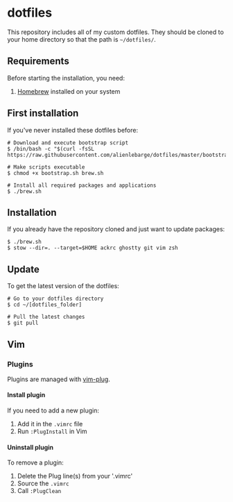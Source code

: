 # dotfiles

This repository includes all of my custom dotfiles. They should be cloned to
your home directory so that the path is `~/dotfiles/`.

## Requirements

Before starting the installation, you need:
1. [Homebrew](https://brew.sh/) installed on your system

## First installation

If you've never installed these dotfiles before:

    # Download and execute bootstrap script
    $ /bin/bash -c "$(curl -fsSL https://raw.githubusercontent.com/alienlebarge/dotfiles/master/bootstrap.sh)"

    # Make scripts executable
    $ chmod +x bootstrap.sh brew.sh

    # Install all required packages and applications
    $ ./brew.sh

## Installation

If you already have the repository cloned and just want to update packages:

    $ ./brew.sh
    $ stow --dir=. --target=$HOME ackrc ghostty git vim zsh

## Update

To get the latest version of the dotfiles:

    # Go to your dotfiles directory
    $ cd ~/[dotfiles_folder]

    # Pull the latest changes
    $ git pull

## Vim

### Plugins

Plugins are managed with [vim-plug](https://github.com/junegunn/vim-plug).

#### Install plugin

If you need to add a new plugin:
1. Add it in the `.vimrc` file
2. Run `:PlugInstall` in Vim

#### Uninstall plugin

To remove a plugin:
1. Delete the Plug line(s) from your '.vimrc'
2. Source the `.vimrc`
3. Call `:PlugClean`
